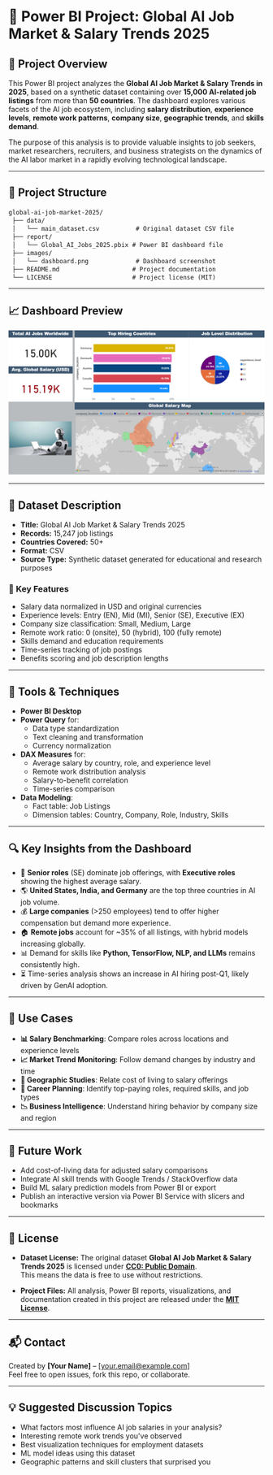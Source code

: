 # 🤖 Power BI Project: Global AI Job Market & Salary Trends 2025

## 📌 Project Overview

This Power BI project analyzes the **Global AI Job Market & Salary Trends in 2025**, based on a synthetic dataset containing over **15,000 AI-related job listings** from more than **50 countries**. The dashboard explores various facets of the AI job ecosystem, including **salary distribution**, **experience levels**, **remote work patterns**, **company size**, **geographic trends**, and **skills demand**.

The purpose of this analysis is to provide valuable insights to job seekers, market researchers, recruiters, and business strategists on the dynamics of the AI labor market in a rapidly evolving technological landscape.

---

## 📁 Project Structure

```
global-ai-job-market-2025/
 ├── data/
 │   └── main_dataset.csv          # Original dataset CSV file
 ├── report/
 │   └── Global_AI_Jobs_2025.pbix # Power BI dashboard file
 ├── images/
 │   └── dashboard.png             # Dashboard screenshot
 ├── README.md                    # Project documentation
 └── LICENSE                      # Project license (MIT)

```

---

## 📈 Dashboard Preview

![Dashboard Screenshot](images/dashboard.png)

---

## 🧮 Dataset Description

- **Title:** Global AI Job Market & Salary Trends 2025
- **Records:** 15,247 job listings
- **Countries Covered:** 50+
- **Format:** CSV
- **Source Type:** Synthetic dataset generated for educational and research purposes

### 🔑 Key Features

- Salary data normalized in USD and original currencies  
- Experience levels: Entry (EN), Mid (MI), Senior (SE), Executive (EX)  
- Company size classification: Small, Medium, Large  
- Remote work ratio: 0 (onsite), 50 (hybrid), 100 (fully remote)  
- Skills demand and education requirements  
- Time-series tracking of job postings  
- Benefits scoring and job description lengths

---

## 🧰 Tools & Techniques

- **Power BI Desktop**
- **Power Query** for:
  - Data type standardization
  - Text cleaning and transformation
  - Currency normalization
- **DAX Measures** for:
  - Average salary by country, role, and experience level
  - Remote work distribution analysis
  - Salary-to-benefit correlation
  - Time-series comparison
- **Data Modeling**:
  - Fact table: Job Listings
  - Dimension tables: Country, Company, Role, Industry, Skills

---

## 🔍 Key Insights from the Dashboard

- 💼 **Senior roles** (SE) dominate job offerings, with **Executive roles** showing the highest average salary.
- 🌎 **United States, India, and Germany** are the top three countries in AI job volume.
- 💰 **Large companies** (>250 employees) tend to offer higher compensation but demand more experience.
- 🏠 **Remote jobs** account for ~35% of all listings, with hybrid models increasing globally.
- 📊 Demand for skills like **Python, TensorFlow, NLP, and LLMs** remains consistently high.
- ⏳ Time-series analysis shows an increase in AI hiring post-Q1, likely driven by GenAI adoption.

---

## 📌 Use Cases

- **📊 Salary Benchmarking**: Compare roles across locations and experience levels  
- **📈 Market Trend Monitoring**: Follow demand changes by industry and time  
- **📍 Geographic Studies**: Relate cost of living to salary offerings  
- **📂 Career Planning**: Identify top-paying roles, required skills, and job types  
- **📉 Business Intelligence**: Understand hiring behavior by company size and region  

---

## 🧭 Future Work

- Add cost-of-living data for adjusted salary comparisons  
- Integrate AI skill trends with Google Trends / StackOverflow data  
- Build ML salary prediction models from Power BI or export  
- Publish an interactive version via Power BI Service with slicers and bookmarks  

---

## 📜 License

- **Dataset License:** The original dataset **Global AI Job Market & Salary Trends 2025** is licensed under **[CC0: Public Domain](https://creativecommons.org/publicdomain/zero/1.0/)**.  
  This means the data is free to use without restrictions.

- **Project Files:** All analysis, Power BI reports, visualizations, and documentation created in this project are released under the **[MIT License](LICENSE)**.

---

## 📬 Contact

Created by **[Your Name]** – [your.email@example.com]  
Feel free to open issues, fork this repo, or collaborate.

---

## 💡 Suggested Discussion Topics

- What factors most influence AI job salaries in your analysis?  
- Interesting remote work trends you've observed  
- Best visualization techniques for employment datasets  
- ML model ideas using this dataset  
- Geographic patterns and skill clusters that surprised you  

